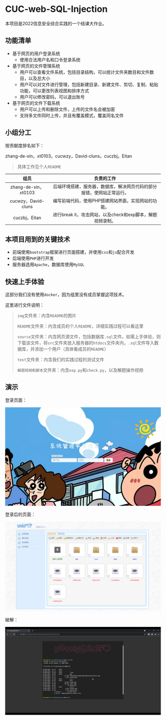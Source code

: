 # CUC-web-SQL-Injection

本项目是2022信息安全综合实践的一个结课大作业。



## 功能清单

- 基于网页的用户登录系统
  - 使用合法用户名和口令登录系统
- 基于网页的文件管理系统
  - 用户可以查看文件系统，包括目录结构，可以统计文件夹数目和文件数目，以及总大小
  - 用户可以对文件进行管理，包括新建目录、新建文件、剪切、复制、粘贴功能，可以更改列表视图和排序方式
  - 用户可以修改密码，可以退出账号
- 基于网页的文件下载系统
  - 用户可以上传和删除文件，上传的文件名会被加密
  - 支持多文件同时上传，并且有覆盖模式，覆盖同名文件



## 小组分工

按贡献度排名如下：

zhang-de-xin，xt0103，cucwzy，David-cluns，cuczbj，Eitan

> 具体工作见个人`README`

|         组员         |                          负责的工作                          |
| :------------------: | :----------------------------------------------------------: |
| zhang-de-xin，xt0103 | 后端环境搭建，服务器，数据库，解决网页代码的部分报错，使网站正常运行。 |
| cucwzy，David-cluns  |     编写前端代码，使用PHP搭建网站界面，实现网站的功能。      |
|    cuczbj，Eitan     |  进行break it，攻击网站，以及check和exp脚本，解题视频录制。  |



## 本项目用到的关键技术

- 前端使用`bootstrap`框架进行页面搭建，并使用`css`和`js`配合开发
- 后端使用`PHP`进行开发
- 服务器选用`Apache`，数据库使用`MySQL`



## 快速上手体验

这部分我们没有使用`docker`，因为组里没有成员掌握这项技术。

这里进行文件说明：

> `img`文件夹：内含`README`的图片
>
> `README`文件夹：内含成员的个人`README`，详细实践过程可以看这里
>
> `source`文件夹：内含网页源文件，包括数据库`.sql`文件。如需上手体验，则下载该文件，将`src`文件夹放入服务器的`htdocs`文件夹内，`.sql`文件导入数据库，并添加一个用户（具体看成员的`README`）
>
> `test`文件夹：内含我们的实践过程的测试文件
>
> `解题视频和脚本`文件夹：内含`exp.py`和`check.py`，以及解题操作视频



## 演示

登录页面：

![登录页面](.\img\登录页面.png)

登录后的页面：

![文件管理页面](.\img\文件管理页面.png)

破解：

![破解页面](.\img\破解页面.png)

